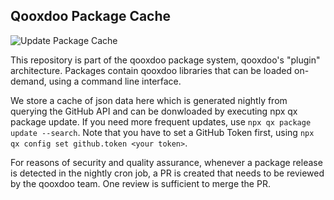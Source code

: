 ## Qooxdoo Package Cache

![Update Package Cache](https://github.com/qooxdoo/package-cache/workflows/Update%20Package%20Cache/badge.svg)

This repository is part of the qooxdoo package system, qooxdoo's "plugin" architecture. Packages contain qooxdoo libraries that can be loaded on-demand, using a command line interface.

We store a cache of json data here which is generated nightly from querying the GitHub API and can be donwloaded by executing npx qx package update. If you need more frequent updates, use `npx qx package update --search`. Note that you have to set a GitHub Token first, using `npx qx config set github.token <your token>`.

For reasons of security and quality assurance, whenever a package release is detected in the nightly cron job, a PR is created that needs to be reviewed by the qooxdoo team. One review is sufficient to merge the PR.
